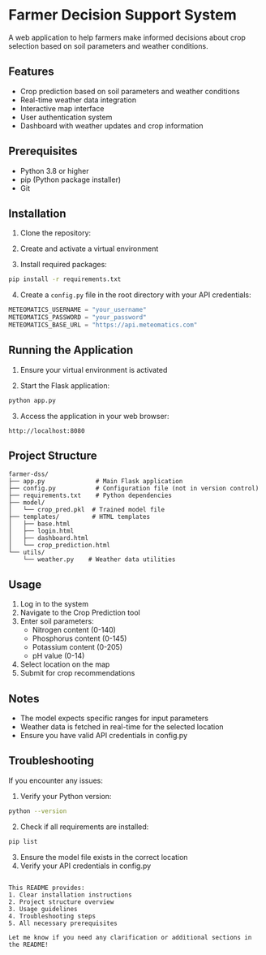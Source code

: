 # Farmer Decision Support System

A web application to help farmers make informed decisions about crop selection based on soil parameters and weather conditions.

## Features

- Crop prediction based on soil parameters and weather conditions
- Real-time weather data integration
- Interactive map interface
- User authentication system
- Dashboard with weather updates and crop information

## Prerequisites

- Python 3.8 or higher
- pip (Python package installer)
- Git

## Installation

1. Clone the repository:

2. Create and activate a virtual environment

3. Install required packages:
```bash
pip install -r requirements.txt
```

4. Create a `config.py` file in the root directory with your API credentials:
```python
METEOMATICS_USERNAME = "your_username"
METEOMATICS_PASSWORD = "your_password"
METEOMATICS_BASE_URL = "https://api.meteomatics.com"
```


## Running the Application

1. Ensure your virtual environment is activated

2. Start the Flask application:
```bash
python app.py
```

3. Access the application in your web browser:
```
http://localhost:8080
```

## Project Structure

```
farmer-dss/
├── app.py              # Main Flask application
├── config.py           # Configuration file (not in version control)
├── requirements.txt    # Python dependencies
├── model/
│   └── crop_pred.pkl  # Trained model file
├── templates/         # HTML templates
│   ├── base.html
│   ├── login.html
│   ├── dashboard.html
│   └── crop_prediction.html
└── utils/
    └── weather.py    # Weather data utilities
```

## Usage

1. Log in to the system
2. Navigate to the Crop Prediction tool
3. Enter soil parameters:
   - Nitrogen content (0-140)
   - Phosphorus content (0-145)
   - Potassium content (0-205)
   - pH value (0-14)
4. Select location on the map
5. Submit for crop recommendations

## Notes

- The model expects specific ranges for input parameters
- Weather data is fetched in real-time for the selected location
- Ensure you have valid API credentials in config.py

## Troubleshooting

If you encounter any issues:

1. Verify your Python version:
```bash
python --version
```

2. Check if all requirements are installed:
```bash
pip list
```

3. Ensure the model file exists in the correct location
4. Verify your API credentials in config.py
```

This README provides:
1. Clear installation instructions
2. Project structure overview
3. Usage guidelines
4. Troubleshooting steps
5. All necessary prerequisites

Let me know if you need any clarification or additional sections in the README!
